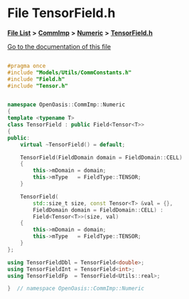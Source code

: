 

# File TensorField.h

[**File List**](files.md) **>** [**CommImp**](dir_6202b98a8704f42b1ea358646461643f.md) **>** [**Numeric**](dir_a0ece07902893bffce0f747cc8ee06c8.md) **>** [**TensorField.h**](_tensor_field_8h.md)

[Go to the documentation of this file](_tensor_field_8h.md)


```C++

#pragma once
#include "Models/Utils/CommConstants.h"
#include "Field.h"
#include "Tensor.h"


namespace OpenOasis::CommImp::Numeric
{
template <typename T>
class TensorField : public Field<Tensor<T>>
{
public:
    virtual ~TensorField() = default;

    TensorField(FieldDomain domain = FieldDomain::CELL)
    {
        this->mDomain = domain;
        this->mType   = FieldType::TENSOR;
    }

    TensorField(
        std::size_t size, const Tensor<T> &val = {},
        FieldDomain domain = FieldDomain::CELL) :
        Field<Tensor<T>>(size, val)
    {
        this->mDomain = domain;
        this->mType   = FieldType::TENSOR;
    }
};

using TensorFieldDbl = TensorField<double>;
using TensorFieldInt = TensorField<int>;
using TensorFieldFp  = TensorField<Utils::real>;

}  // namespace OpenOasis::CommImp::Numeric
```


